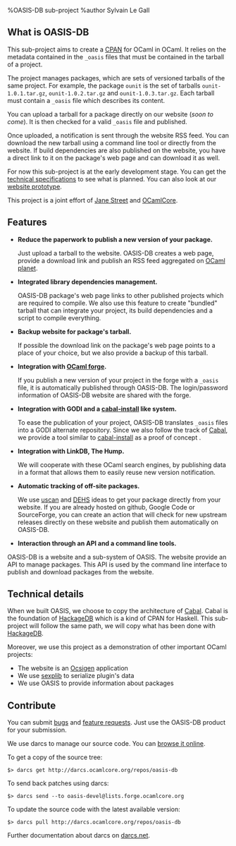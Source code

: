 %OASIS-DB sub-project
%author Sylvain Le Gall

## What is OASIS-DB ##

This sub-project aims to create a [CPAN][] for OCaml in OCaml. It relies on the
metadata contained in the `_oasis` files that must be contained in the tarball
of a project.

 [CPAN]: http://cpan.org

The project manages packages, which are sets of versioned tarballs of the same
project. For example, the package `ounit` is the set of tarballs
`ounit-1.0.1.tar.gz`, `ounit-1.0.2.tar.gz` and `ounit-1.0.3.tar.gz`. Each
tarball must contain a `_oasis` file which describes its content. 

You can upload a tarball for a package directly on our website (*soon to
come*). It is then checked for a valid `_oasis` file and published. 

Once uploaded, a notification is sent through the website RSS feed. You can
download the new tarball using a command line tool or directly from the website.
If build dependencies are also published on the website, you have a direct link 
to it on the package's web page and can download it as well.

For now this sub-project is at the early development stage. You can get the
[technical specifications][] to see what is planned. You can also look at our 
[website prototype][].

  [technical specifications]: https://forge.ocamlcore.org/docman/view.php/54/123/Technical+specification.pdf
  [website prototype]: oasis-db/wireframe/html/index.html


This project is a joint effort of [Jane Street][] and [OCamlCore][].

  [Jane Street]: http://janestreet.com
  [OCamlCore]: http://www.ocamlcore.com

## Features ##

 * __Reduce the paperwork to publish a new version of your package.__

   Just upload a tarball to the website. OASIS-DB creates a web page, provide a
   download link and publish an RSS feed aggregated on [OCaml planet][]. 

 * __Integrated library dependencies management.__
 
   OASIS-DB package's web page links to other published projects which are
   required to compile. We also use this feature to create "bundled" tarball
   that can integrate your project, its build dependencies and a script to
   compile everything.

 * __Backup website for package's tarball.__

   If possible the download link on the package's web page points to a place of
   your choice, but we also provide a backup of this tarball.

 * __Integration with [OCaml forge][].__
 
   If you publish a new version of your project in the forge with a `_oasis`
   file, it is automatically published through OASIS-DB. The login/password
   information of OASIS-DB website are shared with the forge.

 * __Integration with GODI and a [cabal-install][] like system.__
 
   To ease the publication of your project, OASIS-DB translates
   `_oasis` files into a GODI alternate repository. Since we also follow
   the track of [Cabal][], we provide a tool similar to [cabal-install][] as 
   a proof of concept .

 * __Integration with LinkDB, The Hump.__
 
   We will cooperate with these OCaml search engines, by publishing data in a
   format that allows them to easily reuse new version notification.

 * __Automatic tracking of off-site packages.__

   We use [uscan][] and [DEHS][] ideas to get your package directly from your
   website. If you are already hosted on github, Google Code or SourceForge, you 
   can create an action that will check for new upstream releases directly on these
   website and publish them automatically on OASIS-DB.

 * __Interaction through an API and a command line tools.__

  OASIS-DB is a website and a sub-system of OASIS. The website provide an API to 
  manage packages. This API is used by the command line interface to publish and
  download packages from the website.
 

 [Cabal]: http://haskell.org/cabal/
 [HackageDB]: http://hackage.haskell.org
 [cabal-install]: http://www.haskell.org/haskellwiki/Cabal-Install
 [OCaml planet]: http://planet.ocamlcore.org
 [OCaml forge]: http://forge.ocamlcore.org
 [uscan]: http://manpages.debian.net/cgi-bin/man.cgi?query=uscan
 [DEHS]: http://dehs.alioth.debian.org/


## Technical details ##

When we built OASIS, we choose to copy the architecture of [Cabal][]. Cabal is
the foundation of [HackageDB][] which is a kind of CPAN for Haskell. This
sub-project will follow the same path, we will copy what has been done with
[HackageDB][].

Moreover, we use this project as a demonstration of other important OCaml
projects:

 * The website is an [Ocsigen][] application
 * We use [sexplib][] to serialize plugin's data
 * We use OASIS to provide information about packages

 [Ocsigen]: http://ocsigen.org
 [sexplib]: http://www.ocaml.info/home/ocaml_sources.html#toc10


## Contribute ##

You can submit [bugs][] and [feature requests][]. Just use the OASIS-DB
product for your submission.

   [bugs]: https://forge.ocamlcore.org/tracker/?func=add&group_id=54&atid=291
   [feature requests]: https://forge.ocamlcore.org/tracker/?atid=294&group_id=54&func=add

We use darcs to manage our source code. You can 
[browse it online](http://darcs.ocamlcore.org/cgi-bin/darcsweb.cgi?r=oasis-db;a=summary).

To get a copy of the source tree: 

    $> darcs get http://darcs.ocamlcore.org/repos/oasis-db

To send back patches using darcs:

    $> darcs send --to oasis-devel@lists.forge.ocamlcore.org 

To update the source code with the latest available version:

    $> darcs pull http://darcs.ocamlcore.org/repos/oasis-db

Further documentation about darcs on [darcs.net](http://darcs.net/manual/).

